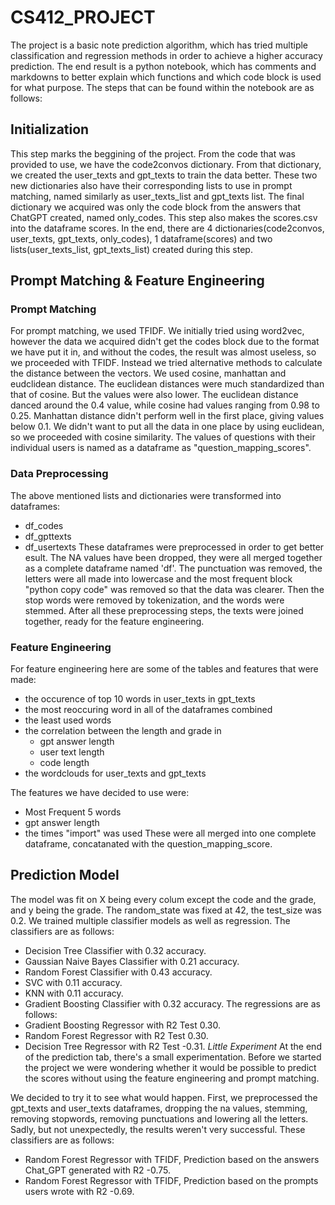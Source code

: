 # CS412_PROJECT
The project is a basic note prediction algorithm, which has tried multiple classification and regression methods in order to achieve a higher accuracy prediction.
The end result is a python notebook, which has comments and markdowns to better explain which functions and which code block is used for what purpose.
The steps that can be found within the notebook are as follows:
## Initialization
This step marks the beggining of the project. From the code that was provided to use, we have the code2convos dictionary. From that dictionary, we created the user_texts and gpt_texts to train the data better. These two new dictionaries also have their corresponding lists to use in prompt matching, named similarly as user_texts_list and gpt_texts list. The final dictionary we acquired was only the code block from the answers that ChatGPT created, named only_codes. This step also makes the scores.csv into the dataframe scores.
In the end, there are 4 dictionaries(code2convos, user_texts, gpt_texts, only_codes), 1 dataframe(scores) and two lists(user_texts_list, gpt_texts_list) created during this step.

## Prompt Matching & Feature Engineering
### Prompt Matching
For prompt matching, we used TFIDF. We initially tried using word2vec, however the data we acquired didn't get the codes block due to the format we have put it in, and without the codes, the result was almost useless, so we proceeded with TFIDF. Instead we tried alternative methods to calculate the distance between the vectors. We used cosine, manhattan and eudclidean distance. The euclidean distances were much standardized than that of cosine. But the values were also lower. The euclidean distance danced around the 0.4 value, while cosine had values ranging from 0.98 to 0.25. Manhattan distance didn't perform well in the first place, giving values below 0.1. We didn't want to put all the data in one place by using euclidean, so we proceeded with cosine similarity. The values of questions with their individual users is named as a dataframe as "question_mapping_scores".

### Data Preprocessing
The above mentioned lists and dictionaries were transformed into dataframes:
- df_codes
- df_gpttexts
- df_usertexts
These dataframes were preprocessed in order to get better esult. The NA values have been dropped, they were all merged together as a complete dataframe named 'df'. The punctuation was removed, the letters were all made into lowercase and the most frequent block "python copy code" was removed so that the data was clearer. Then the stop words were removed by tokenization, and the words were stemmed. After all these preprocessing steps, the texts were joined together, ready for the feature engineering.

### Feature Engineering
For feature engineering here are some of the tables and features that were made:
- the occurence of top 10 words in user_texts in gpt_texts
- the most reoccuring word in all of the dataframes combined
- the least used words
- the correlation between the length and grade in
  - gpt answer length
  - user text length
  - code length
- the wordclouds for user_texts and gpt_texts

The features we have decided to use were:
- Most Frequent 5 words
- gpt answer length
- the times "import" was used
These were all merged into one complete dataframe, concatanated with the question_mapping_score.

## Prediction Model
The model was fit on X being every colum except the code and the grade, and y being the grade. The random_state was fixed at 42, the test_size was 0.2. 
We trained multiple classifier models as well as regression. 
The classifiers are as follows:
- Decision Tree Classifier with 0.32 accuracy.
- Gaussian Naive Bayes Classifier with 0.21 accuracy.
- Random Forest Classifier with 0.43 accuracy.
- SVC with 0.11 accuracy.
- KNN with 0.11 accuracy.
- Gradient Boosting Classifier with 0.32 accuracy.
The regressions are as follows:
- Gradient Boosting Regressor with R2 Test 0.30.
- Random Forest Regressor with R2 Test 0.30.
- Decision Tree Regressor with R2 Test -0.31.
*Little Experiment*
At the end of the prediction tab, there's a small experimentation. Before we started the project we were wondering whether it would be possible to predict the scores without using the feature engineering and prompt matching.

We decided to try it to see what would happen. First, we preprocessed the gpt_texts and user_texts dataframes, dropping the na values, stemming, removing stopwords, removing punctuations and lowering all the letters.
Sadly, but not unexpectedly, the results weren't very successful.  These classifiers are as follows:
- Random Forest Regressor with TFIDF, Prediction based on the answers Chat_GPT generated with R2 -0.75.
- Random Forest Regressor with TFIDF, Prediction based on the prompts users wrote with R2 -0.69.
